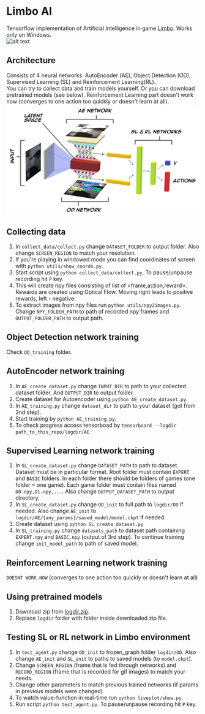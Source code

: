 # Limbo AI  
Tensorflow implementation of Artificial Intelligence in game [Limbo](https://store.steampowered.com/app/48000/LIMBO/).
 Works only on Windows.  
![alt text](https://github.com/doas3140/limbo-ai/raw/master/gifs/0.gif "SL output")  


## Architecture

Consists of 4 neural networks: AutoEncoder (AE), Object Detection (OD), Supervised Learning (SL) and Reinforcement Learning(RL).  
You can try to collect data and train models yourself. Or you can download pretrained models (see below). Reinforcement Learning part doesn't work now (converges to one action too quickly or doesn't learn at all).  
![alt text](https://github.com/doas3140/limbo-ai/raw/master/gifs/architecture.png "Architecture")  

## Collecting data

 1) In `collect_data/collect.py` change `DATASET_FOLDER` to output folder. Also change `SCREEN_REGION` to match your resolution.
 2) If you're playing in windowed mode you can find coordinates of screen with `python utils/show_coords.py`.
 3) Start script using `python collect_data/collect.py`. To pause/unpause recording hit `P` key.
 4) This will create npy files consisting of list of <frame,action,reward>. Rewards are created using Optical Flow. Moving right leads to positive rewards, left - negative.
 5) To extract images from npy files run `python utils/npy2images.py`. Change `NPY_FOLDER_PATH` to path of recorded npy frames and `OUTPUT_FOLDER_PATH` to output path.

## Object Detection network training

Check `OD_training` folder.  
   
## AutoEncoder network training
 
 1) In `AE_create_dataset.py` change `INPUT_DIR` to path to your collected dataset folder. And `OUTPUT_DIR` to output folder.
 2) Create dataset for Autoencoder using `python AE_create_dataset.py`.
 3) In `AE_training.py` change `dataset_dir` to path to your dataset (got from 2nd step).
 4) Start training by `python AE_training.py`.
 5) To check progress access tensorboad by `tensorboard --logdir path_to_this_repo/logdir/AE` 

## Supervised Learning network training

 1) In `SL_create_dataset.py` change `DATASET_PATH` to path to dataset. Dataset must be in particular format.
 Root folder must contain `EXPERT` and `BASIC` folders. In each folder there should be folders of games (one folder = one game).
 Each game folder must contain files named `D0.npy,D1.npy,...`. Also change `OUTPUT_DATASET_PATH` to output directory.
 2) In `SL_create_dataset.py` change `OD_init` to full path to `logdir/OD` if needed. Also change `AE_init`
 to `logdir/AE/{any_params}/saved_model/model.ckpt` if needed.
 3) Create dataset using `python SL_create_dataset.py`
 4) In `SL_training.py` change `datasets_path` to dataset path containing `EXPERT.npy` and `BASIC.npy` (output of 3rd step).
 To continue training change `init_model_path` to path of saved model.

## Reinforcement Learning network training

 `DOESNT WORK NOW` (converges to one action too quickly or doesn't learn at all)
 
## Using pretrained models

 1) Download zip from [logdir.zip](https://drive.google.com/file/d/1xJ3El1DqX1h9LAgBvjtPs0mHHnOpG7Tv/view?usp=sharing).
 2) Replace `logdir` folder with folder inside downloaded zip file.
 
## Testing SL or RL network in Limbo environment

 1) In `test_agent.py` change `OD_init` to frozen_graph folder `logdir/OD`. Also change `AE_init` and `SL_init` to paths to saved models (to `model.ckpt`).
 2) Change `SCREEN_REGION` (frame that is fed through networks) and `RECORD_REGION` (frame that is recorded for gif images) to match your needs.
 3) Change other parameters to match previous trained networks (if params in previous models were changed).
 4) To watch value-function in real-time run `python liveplot/show.py`.
 5) Run script `python test_agent.py`. To pause/unpause recording hit `P` key.
